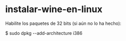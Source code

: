 # instalar-wine-en-linux

Habilite los paquetes de 32 bits (si aún no lo ha hecho):

<p>
  $ sudo dpkg --add-architecture i386
  </p>

